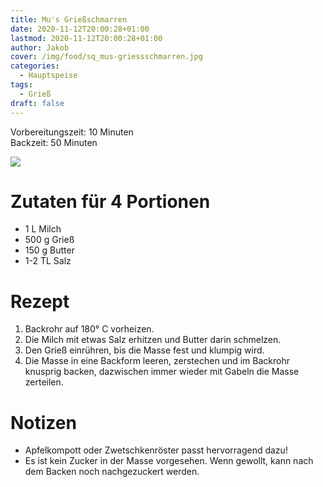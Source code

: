 ```yaml
---
title: Mu's Grießschmarren
date: 2020-11-12T20:00:28+01:00
lastmod: 2020-11-12T20:00:28+01:00
author: Jakob
cover: /img/food/sq_mus-griessschmarren.jpg
categories:
  - Hauptspeise
tags:
  - Grieß
draft: false
---
```


Vorbereitungszeit: 10 Minuten  
Backzeit: 50 Minuten

<!--more-->

![](/img/food/mus-griessschmarren.jpg)

# Zutaten für 4 Portionen

- 1 L Milch
- 500 g Grieß
- 150 g Butter
- 1-2 TL Salz

# Rezept

1. Backrohr auf 180° C vorheizen.
2. Die Milch mit etwas Salz erhitzen und Butter darin schmelzen.
3. Den Grieß einrühren, bis die Masse fest und klumpig wird.
4. Die Masse in eine Backform leeren, zerstechen und im Backrohr knusprig backen, dazwischen immer wieder mit Gabeln die Masse zerteilen.

# Notizen

- Apfelkompott oder Zwetschkenröster passt hervorragend dazu!
- Es ist kein Zucker in der Masse vorgesehen. Wenn gewollt, kann nach dem Backen noch nachgezuckert werden.